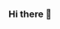 ### Hi there 👋

<!--
**abhinavbenagi/abhinavbenagi** is a ✨ _special_ ✨ repository because its `README.md` (this file) appears on your GitHub profile.

Hello Guys, I'm Abhinav ! 👋
🔭 Ex -Intern at Infovue Solutions.
🌱 Research Intern at Samsung R & D
👯 I’m looking out for internships and oppurtunities to work.
🤔 Getting equipped with new technologies and updating myself with the latest technologies.
💬 Ask me about Web Development and any programming related stuff, would be glad to help.
📫 How to reach me: abhinavbenagi2@gmail.com
😄 Pronouns: He/his
